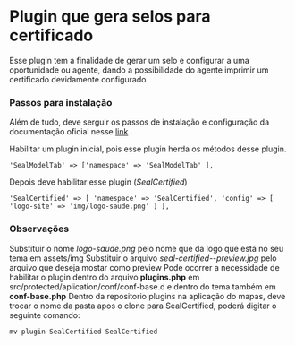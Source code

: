 # Plugin que gera selos para certificado
Esse plugin tem a finalidade de gerar um selo e configurar a uma oportunidade ou agente, dando a possibilidade do agente imprimir um certificado devidamente configurado

### Passos para instalação

Além de tudo, deve serguir os passos de instalação e configuração da documentação oficial nesse [link](https://github.com/mapasculturais/mapasculturais/wiki/Forma%C3%A7%C3%A3o-b%C3%A1sica-para-desenvolvedores#plugins) .


Habilitar um plugin inicial, pois esse plugin herda os métodos desse plugin.

`'SealModelTab' => ['namespace' => 'SealModelTab' ],`

Depois deve habilitar esse plugin (_SealCertified_)

`'SealCertified' => [
    'namespace' => 'SealCertified',
    'config' => [
        'logo-site' => 'img/logo-saude.png'
    ]
],`


### Observações
Substituir o nome _logo-saude.png_ pelo nome que da logo que está no seu tema em assets/img
Substituir o arquivo _seal-certified--preview.jpg_ pelo arquivo que deseja mostar como preview
Pode ocorrer a necessidade de habilitar o plugin dentro do arquivo **plugins.php** em src/protected/aplication/conf/conf-base.d e dentro do tema também em **conf-base.php**
Dentro da repositorio plugins na aplicação do mapas, deve trocar o nome da pasta apos o clone para SealCertified, poderá digitar o seguinte comando:

`mv plugin-SealCertified SealCertified`


